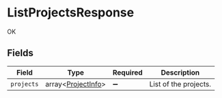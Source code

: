 # ListProjectsResponse

OK


## Fields

| Field                                                    | Type                                                     | Required                                                 | Description                                              |
| -------------------------------------------------------- | -------------------------------------------------------- | -------------------------------------------------------- | -------------------------------------------------------- |
| `projects`                                               | array<[ProjectInfo](../../models/shared/ProjectInfo.md)> | :heavy_minus_sign:                                       | List of the projects.                                    |